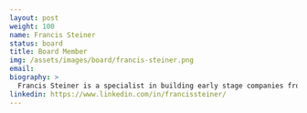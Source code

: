 ```yaml
---
layout: post
weight: 100
name: Francis Steiner
status: board
title: Board Member
img: /assets/images/board/francis-steiner.png
email:
biography: >
  Francis Steiner is a specialist in building early stage companies from idea identification to team building through to business development and sales.  He has launched 5 companies with the last one exiting to Phillips. He has worked in the UK as a strategy consultant across multiple industries for PE firms. He has a BA from the University of Toronto and an MBA from London Business School.
linkedin: https://www.linkedin.com/in/francissteiner/
---
```

